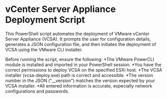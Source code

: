 #  vCenter Server Appliance Deployment Script
This PowerShell script automates the deployment of VMware vCenter Server Appliance (VCSA). 
It prompts the user for configuration details, generates a JSON configuration file, 
and then initiates the deployment of VCSA using the VMware CLI installer.

Before running the script, ensure the following:
	*The VMware PowerCLI module is installed and imported in your PowerShell session.
	*You have the correct permissions to deploy VCSA on the specified ESXi host.
	*The VCSA installer (vcsa-deploy.exe) path is correct and accessible.
	*The version number in the JSON ("__version") matches the version expected by your VCSA installer.
	*All entered information is accurate, especially network configurations and passwords.
